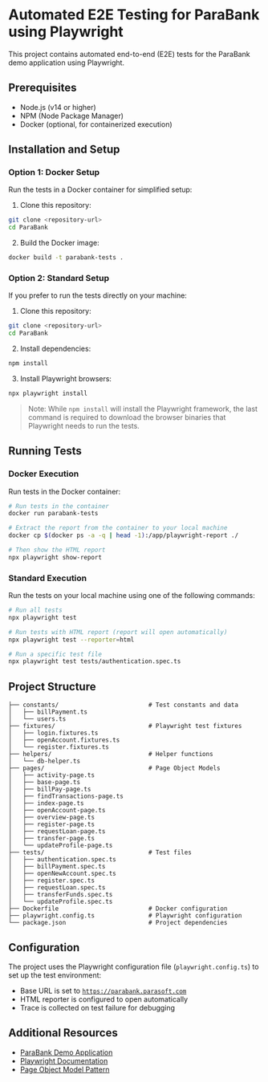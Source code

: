 # Automated E2E Testing for ParaBank using Playwright

This project contains automated end-to-end (E2E) tests for the ParaBank demo application using Playwright.

## Prerequisites

- Node.js (v14 or higher)
- NPM (Node Package Manager)
- Docker (optional, for containerized execution)

## Installation and Setup

### Option 1: Docker Setup

Run the tests in a Docker container for simplified setup:

1. Clone this repository:
```bash
git clone <repository-url>
cd ParaBank
```

2. Build the Docker image:
```bash
docker build -t parabank-tests .
```

### Option 2: Standard Setup

If you prefer to run the tests directly on your machine:

1. Clone this repository:
```bash
git clone <repository-url>
cd ParaBank
```

2. Install dependencies:
```bash
npm install
```

3. Install Playwright browsers:
```bash
npx playwright install
```

> Note: While `npm install` will install the Playwright framework, the last command is required to download the browser binaries that Playwright needs to run the tests.

## Running Tests

### Docker Execution

Run tests in the Docker container:

```bash
# Run tests in the container
docker run parabank-tests

# Extract the report from the container to your local machine
docker cp $(docker ps -a -q | head -1):/app/playwright-report ./

# Then show the HTML report
npx playwright show-report
```

### Standard Execution

Run the tests on your local machine using one of the following commands:

```bash
# Run all tests
npx playwright test

# Run tests with HTML report (report will open automatically)
npx playwright test --reporter=html

# Run a specific test file
npx playwright test tests/authentication.spec.ts
```

## Project Structure

```
├── constants/                         # Test constants and data
│   ├── billPayment.ts                 
│   └── users.ts                      
├── fixtures/                          # Playwright test fixtures
│   ├── login.fixtures.ts              
│   ├── openAccount.fixtures.ts        
│   └── register.fixtures.ts           
├── helpers/                           # Helper functions
│   └── db-helper.ts                   
├── pages/                             # Page Object Models
│   ├── activity-page.ts              
│   ├── base-page.ts                   
│   ├── billPay-page.ts                
│   ├── findTransactions-page.ts       
│   ├── index-page.ts                  
│   ├── openAccount-page.ts            
│   ├── overview-page.ts               
│   ├── register-page.ts               
│   ├── requestLoan-page.ts            
│   ├── transfer-page.ts               
│   └── updateProfile-page.ts         
├── tests/                             # Test files
│   ├── authentication.spec.ts        
│   ├── billPayment.spec.ts            
│   ├── openNewAccount.spec.ts         
│   ├── register.spec.ts             
│   ├── requestLoan.spec.ts            
│   ├── transferFunds.spec.ts          
│   └── updateProfile.spec.ts         
├── Dockerfile                         # Docker configuration
├── playwright.config.ts               # Playwright configuration
└── package.json                       # Project dependencies
```

## Configuration

The project uses the Playwright configuration file (`playwright.config.ts`) to set up the test environment:

- Base URL is set to [`https://parabank.parasoft.com`](https://parabank.parasoft.com)
- HTML reporter is configured to open automatically
- Trace is collected on test failure for debugging

## Additional Resources

- [ParaBank Demo Application](https://parabank.parasoft.com)
- [Playwright Documentation](https://playwright.dev)
- [Page Object Model Pattern](https://playwright.dev/docs/pom)
